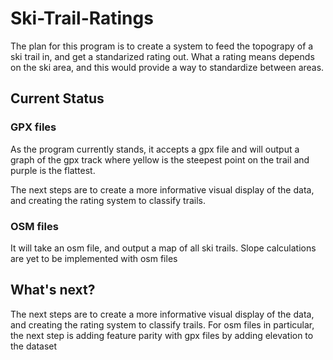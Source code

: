 # Ski-Trail-Ratings

The plan for this program is to create a system to feed the topograpy of a ski trail in, and get a standarized rating out. What a rating means depends on the ski area, and this would provide a way to standardize between areas.

## Current Status

### GPX files

As the program currently stands, it accepts a gpx file and will output a graph of the gpx track where yellow is the steepest point on the trail and purple is the flattest. 

The next steps are to create a more informative visual display of the data, and creating the rating system to classify trails.

### OSM files

It will take an osm file, and output a map of all ski trails. Slope calculations are yet to be implemented with osm files

## What's next?

The next steps are to create a more informative visual display of the data, and creating the rating system to classify trails. For osm files in particular, the next
step is adding feature parity with gpx files by adding elevation to the dataset